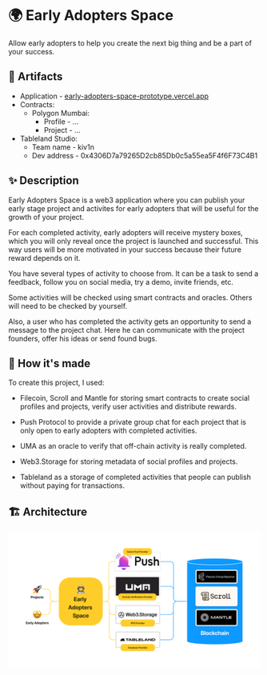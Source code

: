 # 🌍 Early Adopters Space

Allow early adopters to help you create the next big thing and be a part of your success.

## 🔗 Artifacts

- Application - [early-adopters-space-prototype.vercel.app](https://early-adopters-space-prototype.vercel.app/)
- Contracts:
  - Polygon Mumbai:
    - Profile - ...
    - Project - ...
- Tableland Studio:
  - Team name - kiv1n
  - Dev address - 0x4306D7a79265D2cb85Db0c5a55ea5F4f6F73C4B1

## ✨ Description

Early Adopters Space is a web3 application where you can publish your early stage project and activites for early adopters that will be useful for the growth of your project.

For each completed activity, early adopters will receive mystery boxes, which you will only reveal once the project is launched and successful. This way users will be more motivated in your success because their future reward depends on it.

You have several types of activity to choose from. It can be a task to send a feedback, follow you on social media, try a demo, invite friends, etc.

Some activities will be checked using smart contracts and oracles. Others will need to be checked by yourself.

Also, a user who has completed the activity gets an opportunity to send a message to the project chat. Here he can communicate with the project founders, offer his ideas or send found bugs.

## 🔨 How it's made

To create this project, I used:

- Filecoin, Scroll and Mantle for storing smart contracts to create social profiles and projects, verify user activities and distribute rewards.

- Push Protocol to provide a private group chat for each project that is only open to early adopters with completed activities.

- UMA as an oracle to verify that off-chain activity is really completed.

- Web3.Storage for storing metadata of social profiles and projects.

- Tableland as a storage of completed activities that people can publish without paying for transactions.

## 🏗️ Architecture

![Architecture](/architecture.png)
